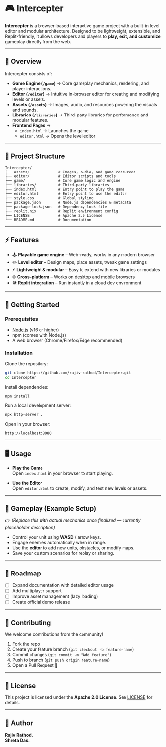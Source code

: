 # 🎮 Intercepter  

**Intercepter** is a browser-based interactive game project with a built-in level editor and modular architecture. Designed to be lightweight, extensible, and Replit-friendly, it allows developers and players to **play, edit, and customize** gameplay directly from the web.  

---

## 📖 Overview  

Intercepter consists of:  
- **Game Engine (`/game`)** → Core gameplay mechanics, rendering, and player interactions.  
- **Editor (`/editor`)** → Intuitive in-browser editor for creating and modifying levels or assets.  
- **Assets (`/assets`)** → Images, audio, and resources powering the visuals and sounds.  
- **Libraries (`/libraries`)** → Third-party libraries for performance and modular features.  
- **Frontend Pages** →  
  - `index.html` → Launches the game  
  - `editor.html` → Opens the level editor  

---

## 📂 Project Structure  

```
Intercepter/
├── assets/             # Images, audio, and game resources
├── editor/             # Editor scripts and tools
├── game/               # Core game logic and engine
├── libraries/          # Third-party libraries
├── index.html          # Entry point to play the game
├── editor.html         # Entry point to use the editor
├── style.css           # Global styling
├── package.json        # Node.js dependencies & metadata
├── package-lock.json   # Dependency lock file
├── replit.nix          # Replit environment config
├── LICENSE             # Apache 2.0 License
└── README.md           # Documentation
```

---

## ⚡ Features  

- 🕹 **Playable game engine** – Web-ready, works in any modern browser  
- ✏️ **Level editor** – Design maps, place assets, tweak game settings  
- ⚡ **Lightweight & modular** – Easy to extend with new libraries or modules  
- 🌐 **Cross-platform** – Works on desktop and mobile browsers  
- 🛠 **Replit integration** – Run instantly in a cloud dev environment  

---

## 🚀 Getting Started  

### Prerequisites  
- [Node.js](https://nodejs.org/) (v16 or higher)  
- npm (comes with Node.js)  
- A web browser (Chrome/Firefox/Edge recommended)  

### Installation  

Clone the repository:  
```bash
git clone https://github.com/rajiv-rathod/Intercepter.git
cd Intercepter
```

Install dependencies:  
```bash
npm install
```

Run a local development server:  
```bash
npx http-server .
```

Open in your browser:  
```
http://localhost:8080
```

---

## 🖥 Usage  

- **Play the Game**  
  Open `index.html` in your browser to start playing.  

- **Use the Editor**  
  Open `editor.html` to create, modify, and test new levels or assets.  

---

## 🎯 Gameplay (Example Setup)  

👉 *(Replace this with actual mechanics once finalized — currently placeholder description)*  

- Control your unit using **WASD** / arrow keys.  
- Engage enemies automatically when in range.  
- Use the **editor** to add new units, obstacles, or modify maps.  
- Save your custom scenarios for replay or sharing.  

---

## 📌 Roadmap  

- [ ] Expand documentation with detailed editor usage  
- [ ] Add multiplayer support  
- [ ] Improve asset management (lazy loading)  
- [ ] Create official demo release  

---

## 🤝 Contributing  

We welcome contributions from the community!  

1. Fork the repo  
2. Create your feature branch (`git checkout -b feature-name`)  
3. Commit changes (`git commit -m "Add feature"`)  
4. Push to branch (`git push origin feature-name`)  
5. Open a Pull Request 🎉  

---

## 📜 License  

This project is licensed under the **Apache 2.0 License**. See [LICENSE](./LICENSE) for details.  

---

## 👤 Author  

**Rajiv Rathod.**  
**Shreta Das.**

